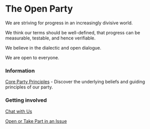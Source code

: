 # The Open Party

We are striving for progress in an increasingly divisive world.

We think our terms should be well-defined, that progress can be measurable, testable, and hence verifiable.

We believe in the dialectic and open dialogue.

We are open to everyone.


### Information

[Core Party Principles](https://github.com/jwaterfaucett/TheOpenParty/blob/master/src/principles.md) - Discover the underlying beliefs and guiding principles of our party.


### Getting involved

[Chat with Us](https://gitter.im/TheOpenParty/Lobby)

[Open or Take Part in an Issue](https://github.com/jwaterfaucett/TheOpenParty/issues)
